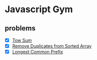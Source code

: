 # Javascript Gym

## problems
- [X] [Tow Sum](./twosum.md)
- [X] [Remove Duplicates from Sorted Array](./RemoveDuplicatesfromSortedArray.md)
- [X] [Longest Common Prefix](./LongestCommonPrefix.md)